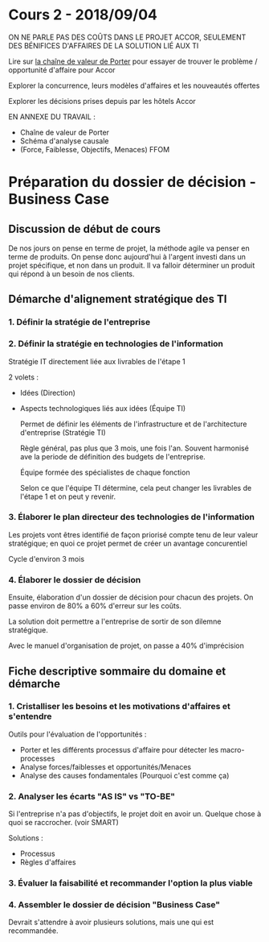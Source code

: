# Cours 2 - 2018/09/04

ON NE PARLE PAS DES COÛTS DANS LE PROJET ACCOR, SEULEMENT DES BÉNIFICES D'AFFAIRES DE LA SOLUTION LIÉ AUX TI 

Lire sur [la chaîne de valeur de Porter](https://fr.wikipedia.org/wiki/Cha%C3%AEne_de_valeur)
pour essayer de trouver le problème / opportunité d'affaire pour Accor

Explorer la concurrence, leurs modèles d'affaires et les nouveautés offertes

Explorer les décisions prises depuis par les hôtels Accor

EN ANNEXE DU TRAVAIL : 
- Chaîne de valeur de Porter 
- Schéma d'analyse causale
- (Force, Faiblesse, Objectifs, Menaces) FFOM 
 

# Préparation du dossier de décision - Business Case 

## Discussion de début de cours
De nos jours on pense en terme de projet, la méthode agile va penser en terme de produits. On pense donc aujourd'hui à l'argent investi dans un projet spécifique, et non dans un produit. Il va falloir déterminer un produit qui répond à un besoin de nos clients. 

## Démarche d'alignement stratégique des TI

### 1. Définir la stratégie de l'entreprise

### 2. Définir la stratégie en technologies de l'information

Stratégie IT directement liée aux livrables de l'étape 1

2 volets : 

* Idées (Direction)
* Aspects technologiques liés aux idées (Équipe TI)

    Permet de définir les éléments de l'infrastructure et de l'architecture d'entreprise (Stratégie TI)

    Règle général, pas plus que 3 mois, une fois l'an. Souvent harmonisé ave la periode de définition des budgets de l'entreprise. 

    Équipe formée des spécialistes de chaque fonction

    Selon ce que l'équipe TI détermine, cela peut changer les livrables de l'étape 1 et on peut y revenir.  

### 3. Élaborer le plan directeur des technologies de l'information 

Les projets vont êtres identifié de façon priorisé compte tenu de leur valeur stratégique; en quoi ce projet permet de créer un avantage concurentiel  

Cycle d'environ 3 mois

### 4. Élaborer le dossier de décision 

Ensuite, élaboration d'un dossier de décision pour chacun des projets. On passe environ de 80% a 60% d'erreur sur les coûts. 

La solution doit permettre a l'entreprise de sortir de son dilemne stratégique. 

Avec le manuel d'organisation de projet, on passe a 40% d'imprécision 

## Fiche descriptive sommaire du domaine et démarche

### 1. Cristalliser les besoins et les motivations d'affaires et s'entendre

Outils pour l'évaluation de l'opportunités : 

- Porter et les différents processus d'affaire pour détecter les macro-processes
- Analyse forces/faiblesses et opportunités/Menaces
- Analyse des causes fondamentales (Pourquoi c'est comme ça)

### 2. Analyser les écarts "AS IS" vs "TO-BE"

Si l'entreprise n'a pas d'objectifs, le projet doit en avoir un. Quelque chose à quoi se raccrocher. (voir SMART)

Solutions : 

- Processus
- Règles d'affaires

### 3. Évaluer la faisabilité et recommander l'option la plus viable



### 4. Assembler le dossier de décision "Business Case"

Devrait s'attendre à avoir plusieurs solutions, mais une qui est recommandée. 